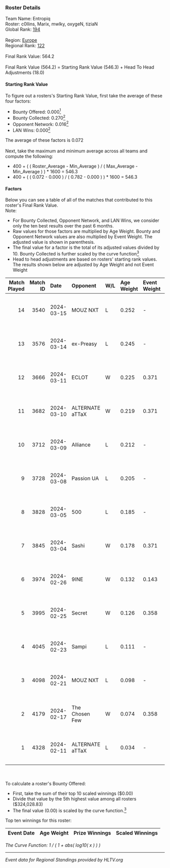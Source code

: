 ### Roster Details<br />
Team Name: Entropiq<br />
Roster: c0llins, Marix, mwlky, oxygeN, tiziaN<br />
Global Rank: [194](../standings_global.md)<br />
<br />
Region: [Europe]( ../standings_europe.md)<br />
Regional Rank: [122]( ../standings_europe.md)<br />
<br />
Final Rank Value:  564.2<br />
<br />
Final Rank Value (564.2) = Starting Rank Value (546.3) + Head To Head Adjustments (18.0)<br />

#### Starting Rank Value<br />
To figure out a rosters's Starting Rank Value, first take the average of these four factors:<br />
- Bounty Offered: 0.000[<sup>1</sup>](#table2)
- Bounty Collected: 0.270[<sup>2</sup>](#table1)
- Opponent Network: 0.016[<sup>2</sup>](#table1)
- LAN Wins: 0.000[<sup>2</sup>](#table1)

The average of these factors is 0.072<br />
<br />
Next, take the maximum and minimum average across all teams and compute the following:<br />
- 400 + ( ( Roster_Average - Min_Average ) / ( Max_Average - Min_Average ) ) * 1600 = 546.3
- 400 + ( ( 0.072 - 0.000 ) / ( 0.782 - 0.000 ) ) * 1600 = 546.3


#### Factors<br />
Below you can see a table of all of the matches that contributed to this roster's Final Rank Value.<br />
Note:<br />

- For Bounty Collected, Opponent Network, and LAN Wins, we consider only the ten best results over the past 6 months.
- Raw values for those factors are multiplied by Age Weight. Bounty and Opponent Network values are also multiplied by Event Weight. The adjusted value is shown in parenthesis.
- The final value for a factor is the total of its adjusted values divided by 10. Bounty Collected is further scaled by the curve function[<sup>3</sup>](#curveFunction)
- Head to head adjustments are based on rosters' starting rank values. The results shown below are adjusted by Age Weight and not Event Weight
<span id="table1"></span><br />


| Match Played | Match ID | Date       | Opponent        | W/L | Age Weight | Event Weight | Bounty Collected | Opponent Network | LAN Wins  | H2H Adj. | Roster                                |
| -: | -: | :- | :- | :- | :- | :- | :- | :- | :- | -: | :- |
|           14 |     3540 | 2024-03-15 | MOUZ NXT        | L   | 0.252      | -            | -                | -                | -         |    -0.52 | c0llins, Marix, mwlky, oxygeN, tiziaN |
|           13 |     3576 | 2024-03-14 | ex-Preasy       | L   | 0.245      | -            | -                | -                | -         |    -1.65 | c0llins, Marix, mwlky, oxygeN, tiziaN |
|           12 |     3666 | 2024-03-11 | ECLOT           | W   | 0.225      | 0.371        | 0.062 (0.005)    | 0.558 (0.046)    | 0 (0.000) |     6.90 | c0llins, Marix, mwlky, oxygeN, tiziaN |
|           11 |     3682 | 2024-03-10 | ALTERNATE aTTaX | W   | 0.219      | 0.371        | 0.031 (0.003)    | 0.560 (0.045)    | 0 (0.000) |     6.33 | c0llins, Marix, mwlky, oxygeN, tiziaN |
|           10 |     3712 | 2024-03-09 | Alliance        | L   | 0.212      | -            | -                | -                | -         |    -1.05 | c0llins, Marix, mwlky, oxygeN, tiziaN |
|            9 |     3728 | 2024-03-08 | Passion UA      | L   | 0.205      | -            | -                | -                | -         |    -0.31 | c0llins, Marix, mwlky, oxygeN, tiziaN |
|            8 |     3828 | 2024-03-05 | 500             | L   | 0.185      | -            | -                | -                | -         |    -1.73 | c0llins, Marix, mwlky, oxygeN, tiziaN |
|            7 |     3845 | 2024-03-04 | Sashi           | W   | 0.178      | 0.371        | 0.184 (0.012)    | 0.962 (0.063)    | 0 (0.000) |     5.42 | c0llins, Marix, mwlky, oxygeN, tiziaN |
|            6 |     3974 | 2024-02-26 | 9INE            | W   | 0.132      | 0.143        | 0.000 (0.000)    | 0.006 (0.000)    | 0 (0.000) |     1.82 | c0llins, Marix, mwlky, oxygeN, tiziaN |
|            5 |     3995 | 2024-02-25 | Secret          | W   | 0.126      | 0.358        | 0.000 (0.000)    | 0.058 (0.003)    | 0 (0.000) |     1.93 | c0llins, Marix, mwlky, oxygeN, tiziaN |
|            4 |     4045 | 2024-02-23 | Sampi           | L   | 0.111      | -            | -                | -                | -         |    -0.46 | c0llins, Marix, mwlky, oxygeN, tiziaN |
|            3 |     4098 | 2024-02-21 | MOUZ NXT        | L   | 0.098      | -            | -                | -                | -         |    -0.18 | c0llins, Marix, mwlky, oxygeN, tiziaN |
|            2 |     4179 | 2024-02-17 | The Chosen Few  | W   | 0.074      | 0.358        | 0.001 (0.000)    | 0.042 (0.001)    | 0 (0.000) |     1.55 | c0llins, Marix, mwlky, oxygeN, tiziaN |
|            1 |     4328 | 2024-02-11 | ALTERNATE aTTaX | L   | 0.034      | -            | -                | -                | -         |    -0.08 | c0llins, Marix, mwlky, oxygeN, tiziaN |

<br />
<span id="table2"></span><br />
To calculate a roster's Bounty Offered:<br />

- First, take the sum of their top 10 scaled winnings ($0.00)
- Divide that value by the 5th highest value among all rosters ($324,028.83)
- The final value (0.00) is scaled by the curve function.[<sup>3</sup>](#curveFunction)

Top ten winnings for this roster:<br />

| Event Date | Age Weight | Prize Winnings | Scaled Winnings |
| :- | -: | :- | :- |


<span id="curveFunction"></span>_The Curve Function: 1 / ( 1 + abs( log10( x ) ) )_<br />

---
_Event data for Regional Standings provided by HLTV.org_<br />
